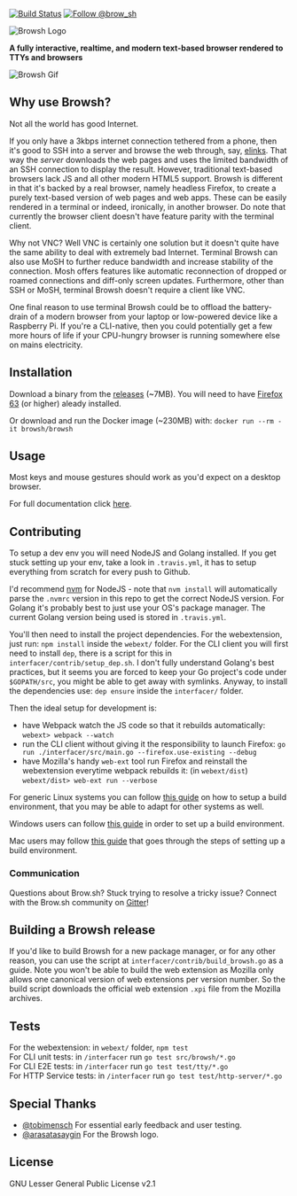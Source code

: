 [![Build Status](https://travis-ci.org/browsh-org/browsh.svg?branch=master)](https://travis-ci.org/browsh-org/browsh) [![Follow @brow_sh](https://img.shields.io/twitter/follow/brow_sh.svg?style=social&label=Follow)](https://twitter.com/intent/follow?screen_name=brow_sh)

![Browsh Logo](https://www.brow.sh/assets/images/browsh-header.jpg)

**A fully interactive, realtime, and modern text-based browser rendered to TTYs and browsers**

![Browsh Gif](https://media.giphy.com/media/bbsmVkYjPdOKHhMXOO/giphy.gif)

## Why use Browsh?

Not all the world has good Internet.

If you only have a 3kbps internet connection tethered from a phone,
then it's good to SSH into a server and browse the web through, say,
[elinks](https://github.com/browsh-org/browsh/issues/17). That way the
_server_ downloads the web pages and uses the limited bandwidth of an
SSH connection to display the result. However, traditional text-based browsers
lack JS and all other modern HTML5 support. Browsh is different
in that it's backed by a real browser, namely headless Firefox,
to create a purely text-based version of web pages and web apps. These can be easily
rendered in a terminal or indeed, ironically, in another browser. Do note that currently the browser client doesn't have feature parity with the terminal client.

Why not VNC? Well VNC is certainly one solution but it doesn't quite
have the same ability to deal with extremely bad Internet. Terminal 
Browsh can also use MoSH to further reduce bandwidth and increase stability
of the connection. Mosh offers features like automatic
reconnection of dropped or roamed connections and diff-only screen updates.
Furthermore, other than SSH or MoSH, terminal Browsh doesn't require a client
like VNC.

One final reason to use terminal Browsh could be to offload the battery-drain of a modern
browser from your laptop or low-powered device like a Raspberry Pi. If you're a CLI-native,
then you could potentially get a few more hours of life if your CPU-hungry browser
is running somewhere else on mains electricity.

## Installation

Download a binary from the [releases](https://github.com/browsh-org/browsh/releases) (~7MB).
You will need to have [Firefox 63](https://www.mozilla.org/en-US/firefox/new/) (or higher) aleady installed.

Or download and run the Docker image (~230MB) with:
    `docker run --rm -it browsh/browsh`

## Usage
Most keys and mouse gestures should work as you'd expect on a desktop
browser.

For full documentation click [here](https://www.brow.sh/docs/introduction/).

## Contributing
To setup a dev env you will need NodeJS and Golang installed. If you get stuck
setting up your env, take a look in `.travis.yml`, it has to setup everything
from scratch for every push to Github.

I'd recommend [nvm](https://github.com/creationix/nvm) for NodeJS - note that
`nvm install` will automatically parse the `.nvmrc` version in this repo to get
the correct NodeJS version. For Golang it's probably best to just use your OS's
package manager. The current Golang version being used is stored in `.travis.yml`.

You'll then need to install the project dependencies. For the webextension, just
run: `npm install` inside the `webext/` folder. For the CLI client you will first
need to install `dep`, there is a script for this in `interfacer/contrib/setup_dep.sh`.
I don't fully understand Golang's best practices, but it seems you are forced to
keep your Go project's code under `$GOPATH/src`, you might be able to get away
with symlinks. Anyway, to install the dependencies use: `dep ensure` inside the
`interfacer/` folder.

Then the ideal setup for development is:
  * have Webpack watch the JS code so that it rebuilds automatically:
    `webext> webpack --watch`
  * run the CLI client without giving it the responsibility to launch Firefox:
    `go run ./interfacer/src/main.go --firefox.use-existing --debug`
  * have Mozilla's handy `web-ext` tool run Firefox and reinstall the
    webextension everytime webpack rebuilds it: (in `webext/dist`)
    `webext/dist> web-ext run --verbose`

For generic Linux systems you can follow [this guide](https://github.com/browsh-org/browsh/blob/master/contrib/setup_linux_build_environment.md) on how to setup a build environment, that you may be able to adapt for other systems as well.

Windows users can follow [this guide](https://github.com/browsh-org/browsh/blob/master/contrib/setup_windows_build_environment.md) in order to set up a build environment.

Mac users may follow [this guide](https://github.com/browsh-org/browsh/blob/master/contrib/setup_mac_build_environment.md) that goes through the steps of setting up a build environment.

### Communication
Questions about Brow.sh? Stuck trying to resolve a tricky issue? Connect with the Brow.sh community on [Gitter](https://gitter.im/browsh)!

## Building a Browsh release
If you'd like to build Browsh for a new package manager, or for any other reason,
you can use the script at `interfacer/contrib/build_browsh.go` as a guide. Note
you won't be able to build the web extension as Mozilla only allows one canonical
version of web extensions per version number. So the build script downloads the
official web extension `.xpi` file from the Mozilla archives.
    
## Tests

For the webextension: in `webext/` folder, `npm test`    
For CLI unit tests: in `/interfacer` run `go test src/browsh/*.go`    
For CLI E2E tests: in `/interfacer` run `go test test/tty/*.go`    
For HTTP Service tests: in `/interfacer` run `go test test/http-server/*.go`    

## Special Thanks
  * [@tobimensch](https://github.com/tobimensch) For essential early feedback and user testing.
  * [@arasatasaygin](https://github.com/arasatasaygin) For the Browsh logo.

## License
GNU Lesser General Public License v2.1
